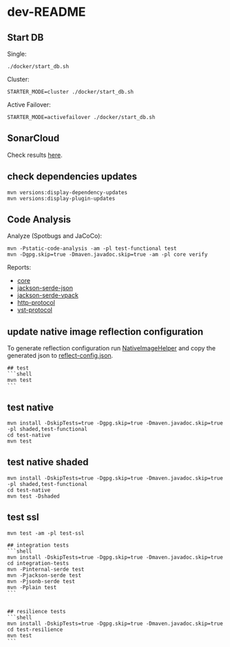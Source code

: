 # dev-README


## Start DB
Single:
```
./docker/start_db.sh
```
Cluster:
```
STARTER_MODE=cluster ./docker/start_db.sh
```
Active Failover:
```
STARTER_MODE=activefailover ./docker/start_db.sh
```


## SonarCloud
Check results [here](https://sonarcloud.io/project/overview?id=arangodb_arangodb-java-driver).


## check dependencies updates
```shell
mvn versions:display-dependency-updates
mvn versions:display-plugin-updates
```


## Code Analysis
Analyze (Spotbugs and JaCoCo):
```
mvn -Pstatic-code-analysis -am -pl test-functional test
mvn -Dgpg.skip=true -Dmaven.javadoc.skip=true -am -pl core verify
```
Reports:
- [core](core/target/site/jacoco/index.html)
- [jackson-serde-json](jackson-serde-json/target/site/jacoco/index.html)
- [jackson-serde-vpack](jackson-serde-vpack/target/site/jacoco/index.html)
- [http-protocol](http-protocol/target/site/jacoco/index.html)
- [vst-protocol](vst-protocol/target/site/jacoco/index.html)


## update native image reflection configuration

To generate reflection configuration run [NativeImageHelper](./driver/src/test/java/helper/NativeImageHelper.java) and 
copy the generated json to 
[reflect-config.json](./driver/src/main/resources/META-INF/native-image/com.arangodb/arangodb-java-driver/reflect-config.json).

````
## test
```shell
mvn test
```
````

## test native
```shell
mvn install -DskipTests=true -Dgpg.skip=true -Dmaven.javadoc.skip=true -pl shaded,test-functional
cd test-native
mvn test
```


## test native shaded
```shell
mvn install -DskipTests=true -Dgpg.skip=true -Dmaven.javadoc.skip=true -pl shaded,test-functional
cd test-native
mvn test -Dshaded
```


## test ssl
```shell
mvn test -am -pl test-ssl
```

````
## integration tests
```shell
mvn install -DskipTests=true -Dgpg.skip=true -Dmaven.javadoc.skip=true
cd integration-tests
mvn -Pinternal-serde test
mvn -Pjackson-serde test
mvn -Pjsonb-serde test
mvn -Pplain test
```


## resilience tests
```shell
mvn install -DskipTests=true -Dgpg.skip=true -Dmaven.javadoc.skip=true
cd test-resilience
mvn test
```
````
